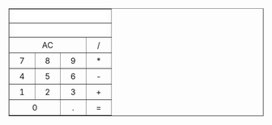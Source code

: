 <!DOCTYPE html>
<html>
<head>
    <title>Calculator</title>
    <style>
        table {
            border-collapse: collapse;
        }
        td {
            padding: 5px 10px;
            text-align: center;
        }
        input {
            text-align: right;
            border: none;
        }
        input:focus {
            outline: none;
        }
    </style>
</head>
<body>
    <table border="1">
        <tr>
            <td colspan="4">
                <input type="text" id="a">
            </td>
        </tr>
        <tr>
            <td colspan="4">
                <input type="text" id="b">
            </td>
        </tr>
        <tr>
            <td colspan="3">AC</td>
            <td onclick="add('/')">/</td>
        </tr>
        <tr>
            <td onclick="add(7)">7</td>
            <td onclick="add(8)">8</td>
            <td onclick="add(9)">9</td>
            <td onclick="add('*')">*</td>
        </tr>
        <tr>
            <td onclick="add(4)">4</td>
            <td onclick="add(5)">5</td>
            <td onclick="add(6)">6</td>
            <td onclick="add('-')">-</td>
        </tr>
        <tr>
            <td onclick="add(1)">1</td>
            <td onclick="add(2)">2</td>
            <td onclick="add(3)">3</td>
            <td onclick="add('+')">+</td>
        </tr>
        <tr>
            <td colspan="2" onclick="add(0)">0</td>
            <td onclick="add('.')">.</td>
            <td onclick="calculate()">=</td>
        </tr>
    </table>
    <script>
        function add(char) {
            var display = document.getElementById('a');
            display.value = display.value + char;
        }
        function calculate() {
            var display = document.getElementById('a');
            var result = eval(display.value); 
            document.getElementById('b').value = result;
        }
        function reset() {
            document.getElementById('a').value = "";
            document.getElementById('b').value = "";
        }
    </script>
</body>
</html>